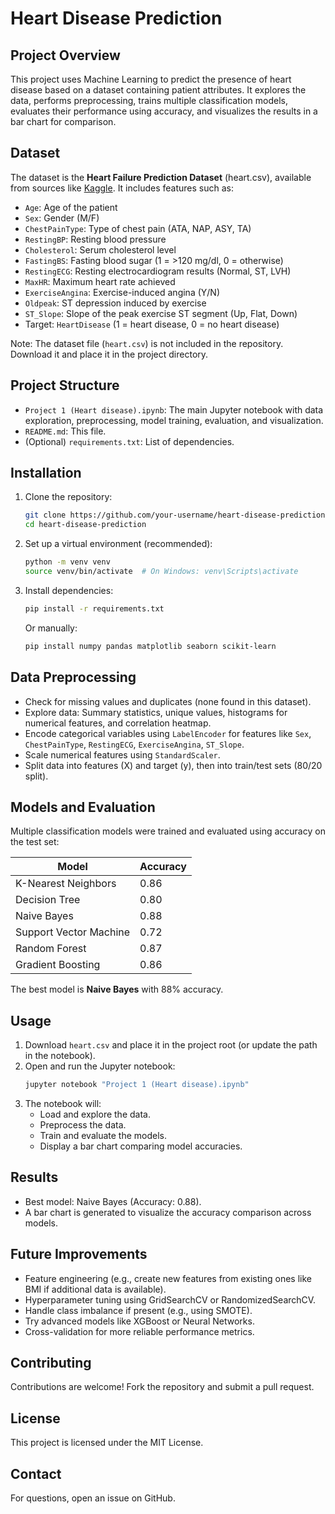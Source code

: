 # Heart Disease Prediction

## Project Overview
This project uses Machine Learning to predict the presence of heart disease based on a dataset containing patient attributes. It explores the data, performs preprocessing, trains multiple classification models, evaluates their performance using accuracy, and visualizes the results in a bar chart for comparison.

## Dataset
The dataset is the **Heart Failure Prediction Dataset** (heart.csv), available from sources like [Kaggle](https://www.kaggle.com/datasets/fedesoriano/heart-failure-prediction). It includes features such as:
- `Age`: Age of the patient
- `Sex`: Gender (M/F)
- `ChestPainType`: Type of chest pain (ATA, NAP, ASY, TA)
- `RestingBP`: Resting blood pressure
- `Cholesterol`: Serum cholesterol level
- `FastingBS`: Fasting blood sugar (1 = >120 mg/dl, 0 = otherwise)
- `RestingECG`: Resting electrocardiogram results (Normal, ST, LVH)
- `MaxHR`: Maximum heart rate achieved
- `ExerciseAngina`: Exercise-induced angina (Y/N)
- `Oldpeak`: ST depression induced by exercise
- `ST_Slope`: Slope of the peak exercise ST segment (Up, Flat, Down)
- Target: `HeartDisease` (1 = heart disease, 0 = no heart disease)

Note: The dataset file (`heart.csv`) is not included in the repository. Download it and place it in the project directory.

## Project Structure
- `Project 1 (Heart disease).ipynb`: The main Jupyter notebook with data exploration, preprocessing, model training, evaluation, and visualization.
- `README.md`: This file.
- (Optional) `requirements.txt`: List of dependencies.

## Installation
1. Clone the repository:
   ```bash
   git clone https://github.com/your-username/heart-disease-prediction.git
   cd heart-disease-prediction
   ```

2. Set up a virtual environment (recommended):
   ```bash
   python -m venv venv
   source venv/bin/activate  # On Windows: venv\Scripts\activate
   ```

3. Install dependencies:
   ```bash
   pip install -r requirements.txt
   ```
   Or manually:
   ```bash
   pip install numpy pandas matplotlib seaborn scikit-learn
   ```

## Data Preprocessing
- Check for missing values and duplicates (none found in this dataset).
- Explore data: Summary statistics, unique values, histograms for numerical features, and correlation heatmap.
- Encode categorical variables using `LabelEncoder` for features like `Sex`, `ChestPainType`, `RestingECG`, `ExerciseAngina`, `ST_Slope`.
- Scale numerical features using `StandardScaler`.
- Split data into features (X) and target (y), then into train/test sets (80/20 split).

## Models and Evaluation
Multiple classification models were trained and evaluated using accuracy on the test set:

| Model                  | Accuracy |
|------------------------|----------|
| K-Nearest Neighbors   | 0.86    |
| Decision Tree         | 0.80    |
| Naive Bayes           | 0.88    |
| Support Vector Machine| 0.72    |
| Random Forest         | 0.87    |
| Gradient Boosting     | 0.86    |

The best model is **Naive Bayes** with 88% accuracy.

## Usage
1. Download `heart.csv` and place it in the project root (or update the path in the notebook).
2. Open and run the Jupyter notebook:
   ```bash
   jupyter notebook "Project 1 (Heart disease).ipynb"
   ```
3. The notebook will:
   - Load and explore the data.
   - Preprocess the data.
   - Train and evaluate the models.
   - Display a bar chart comparing model accuracies.

## Results
- Best model: Naive Bayes (Accuracy: 0.88).
- A bar chart is generated to visualize the accuracy comparison across models.

## Future Improvements
- Feature engineering (e.g., create new features from existing ones like BMI if additional data is available).
- Hyperparameter tuning using GridSearchCV or RandomizedSearchCV.
- Handle class imbalance if present (e.g., using SMOTE).
- Try advanced models like XGBoost or Neural Networks.
- Cross-validation for more reliable performance metrics.

## Contributing
Contributions are welcome! Fork the repository and submit a pull request.

## License
This project is licensed under the MIT License.

## Contact
For questions, open an issue on GitHub.